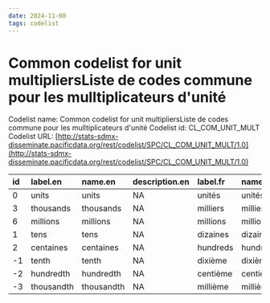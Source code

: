 ```yaml
---
date: 2024-11-08
tags: codelist
---
```


# Common codelist for unit multipliersListe de codes commune pour les mulltiplicateurs d'unité

Codelist name: Common codelist for unit multipliersListe de codes commune pour les mulltiplicateurs d'unité
Codelist id: CL_COM_UNIT_MULT
Codelist URL: [http://stats-sdmx-disseminate.pacificdata.org/rest/codelist/SPC/CL_COM_UNIT_MULT/1.0](http://stats-sdmx-disseminate.pacificdata.org/rest/codelist/SPC/CL_COM_UNIT_MULT/1.0)

|id |label.en   |name.en    |description.en |label.fr |name.fr  |description.fr |
|:--|:----------|:----------|:--------------|:--------|:--------|:--------------|
|0  |units      |units      |NA             |unités   |unités   |NA             |
|3  |thousands  |thousands  |NA             |milliers |milliers |NA             |
|6  |millions   |millions   |NA             |millions |millions |NA             |
|1  |tens       |tens       |NA             |dizaines |dizaines |NA             |
|2  |centaines  |centaines  |NA             |hundreds |hundreds |NA             |
|-1 |tenth      |tenth      |NA             |dixième  |dixième  |NA             |
|-2 |hundredth  |hundredth  |NA             |centième |centième |NA             |
|-3 |thousandth |thousandth |NA             |millième |millième |NA             |
